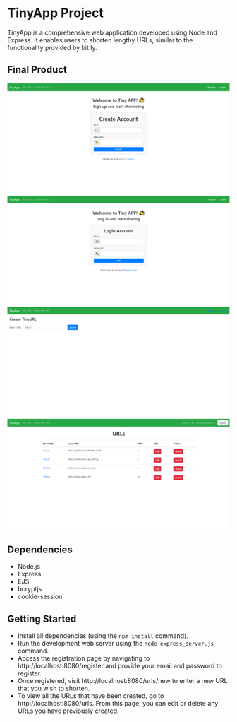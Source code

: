 # TinyApp Project

TinyApp is a comprehensive web application developed using Node and Express. It enables users to shorten lengthy URLs, similar to the functionality provided by bit.ly.

## Final Product

!["TinyApp Register"](https://github.com/Alberto-Jordan/tinyapp/blob/master/docs/TinyApp-Register.png)
!["TinyAPP Login"](https://github.com/Alberto-Jordan/tinyapp/blob/master/docs/TinyApp-Login.png)
!["TinyApp-URLS-NEW"](https://github.com/Alberto-Jordan/tinyapp/blob/master/docs/TinyApp-URLS-NEW.png)
!["TinyApp Urls"](https://github.com/Alberto-Jordan/tinyapp/blob/master/docs/TinyApp-Urls.png)

## Dependencies

- Node.js
- Express
- EJS
- bcryptjs
- cookie-session

## Getting Started

- Install all dependencies (using the `npm install` command).
- Run the development web server using the `node express_server.js` command.
- Access the registration page by navigating to http://localhost:8080/register and provide your email and password to register.
- Once registered, visit http://localhost:8080/urls/new to enter a new URL that you wish to shorten.
- To view all the URLs that have been created, go to http://localhost:8080/urls. From this page, you can edit or delete any URLs you have previously created.


